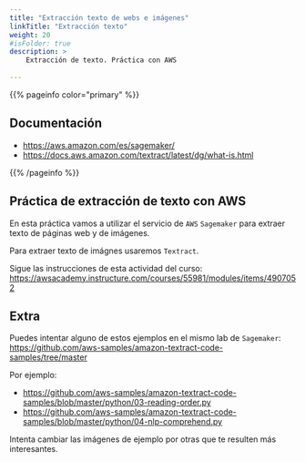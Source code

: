 ```yaml
---
title: "Extracción texto de webs e imágenes"
linkTitle: "Extracción texto"
weight: 20
#isFolder: true
description: >
    Extracción de texto. Práctica con AWS
  
---
```



{{% pageinfo color="primary" %}}
## Documentación
* https://aws.amazon.com/es/sagemaker/
* https://docs.aws.amazon.com/textract/latest/dg/what-is.html

{{% /pageinfo %}}


## Práctica de extracción de texto con AWS

En esta práctica vamos a utilizar el servicio de `AWS` `Sagemaker` para extraer texto de páginas web y de imágenes. 

Para extraer texto de imágnes usaremos `Textract`.

Sigue las instrucciones de esta actividad del curso: https://awsacademy.instructure.com/courses/55981/modules/items/4907052

## Extra

Puedes intentar alguno de estos ejemplos en el mismo lab de `Sagemaker`: https://github.com/aws-samples/amazon-textract-code-samples/tree/master

Por ejemplo: 
* https://github.com/aws-samples/amazon-textract-code-samples/blob/master/python/03-reading-order.py
* https://github.com/aws-samples/amazon-textract-code-samples/blob/master/python/04-nlp-comprehend.py

Intenta cambiar las imágenes de ejemplo por otras que te resulten más interesantes.